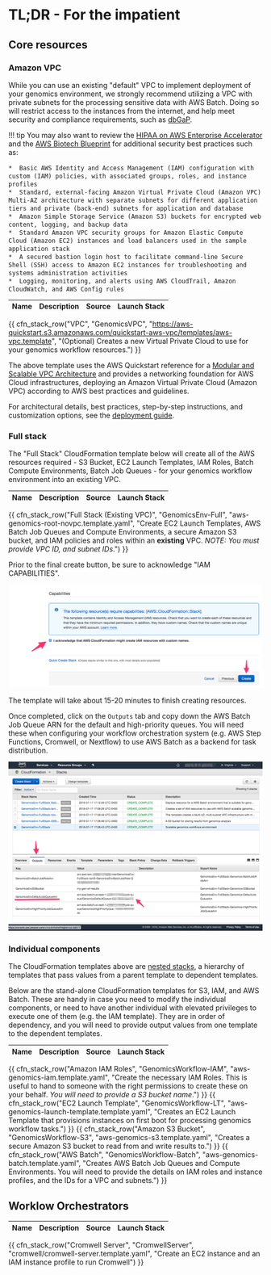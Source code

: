 # TL;DR - For the impatient

## Core resources

### Amazon VPC

While you can use an existing "default" VPC to implement deployment of your genomics environment, we strongly recommend utilizing a VPC with private subnets for the processing sensitive data with AWS Batch. Doing so will restrict access to the instances from the internet, and help meet security and compliance requirements, such as [dbGaP](http://j.mp/aws-dbgap).


!!! tip
    You may also want to review the [HIPAA on AWS Enterprise Accelerator](https://aws.amazon.com/quickstart/architecture/accelerator-hipaa/) and the [AWS Biotech Blueprint](https://aws.amazon.com/quickstart/biotech-blueprint/core/) for additional security best practices such as:

    *  Basic AWS Identity and Access Management (IAM) configuration with custom (IAM) policies, with associated groups, roles, and instance profiles
    *  Standard, external-facing Amazon Virtual Private Cloud (Amazon VPC) Multi-AZ architecture with separate subnets for different application tiers and private (back-end) subnets for application and database
    *  Amazon Simple Storage Service (Amazon S3) buckets for encrypted web content, logging, and backup data
    *  Standard Amazon VPC security groups for Amazon Elastic Compute Cloud (Amazon EC2) instances and load balancers used in the sample application stack
    *  A secured bastion login host to facilitate command-line Secure Shell (SSH) access to Amazon EC2 instances for troubleshooting and systems administration activities
    *  Logging, monitoring, and alerts using AWS CloudTrail, Amazon CloudWatch, and AWS Config rules

| Name | Description | Source | Launch Stack |
| -- | -- | :--: | :--: |
{{ cfn_stack_row("VPC", "GenomicsVPC", "https://aws-quickstart.s3.amazonaws.com/quickstart-aws-vpc/templates/aws-vpc.template", "(Optional) Creates a new Virtual Private Cloud to use for your genomics workflow resources.") }}

The above template uses the AWS Quickstart reference for a [Modular and Scalable VPC Architecture](https://aws.amazon.com/quickstart/architecture/vpc/) and provides a networking foundation for AWS Cloud infrastructures, deploying an Amazon Virtual Private Cloud (Amazon VPC) according to AWS best practices and guidelines.

For architectural details, best practices, step-by-step instructions, and customization options, see the [deployment guide](https://fwd.aws/9VdxN).

### Full stack

The "Full Stack" CloudFormation template below will create all of the AWS resources required - S3 Bucket, EC2 Launch Templates, IAM Roles, Batch Compute Environments, Batch Job Queues - for your genomics workflow environment into an existing VPC.

| Name | Description | Source | Launch Stack |
| -- | -- | :--: | :--: |
{{ cfn_stack_row("Full Stack (Existing VPC)", "GenomicsEnv-Full", "aws-genomics-root-novpc.template.yaml", "Create EC2 Launch Templates, AWS Batch Job Queues and Compute Environments, a secure Amazon S3 bucket, and IAM policies and roles within an **existing** VPC. _NOTE: You must provide VPC ID, and subnet IDs_.") }}

Prior to the final create button, be sure to acknowledge "IAM CAPABILITIES".

![CloudFormation web console wizard IAM capabilities](./images/root-vpc-4.png)

The template will take about 15-20 minutes to finish creating resources.

Once completed, click on the `Outputs` tab and copy down the AWS Batch Job Queue ARN for the default and high-priority queues. You will need these when configuring your workflow orchestration system (e.g. AWS Step Functions, Cromwell, or Nextflow) to use AWS Batch as a backend for task distribution.

![CloudFormation web console wizard output job queue ARN](./images/root-vpc-5.png)

### Individual components

The CloudFormation templates above are [nested stacks](https://docs.aws.amazon.com/AWSCloudFormation/latest/UserGuide/using-cfn-nested-stacks.html), a hierarchy of templates that pass values from a parent template to dependent templates.

Below are the stand-alone CloudFormation templates for S3, IAM, and AWS Batch. These are handy in case you need to modify the individual components, or need to have another individual with elevated privileges to execute one of them (e.g. the IAM template). They are in order of dependency, and you will need to provide output values from one template to the dependent templates.

| Name | Description | Source | Launch Stack |
| -- | -- | :--: | :--: |
{{ cfn_stack_row("Amazon IAM Roles", "GenomicsWorkflow-IAM", "aws-genomics-iam.template.yaml", "Create the necessary IAM Roles. This is useful to hand to someone with the right permissions to create these on your behalf. _You will need to provide a S3 bucket name_.") }}
{{ cfn_stack_row("EC2 Launch Template", "GenomicsWorkflow-LT", "aws-genomics-launch-template.template.yaml", "Creates an EC2 Launch Template that provisions instances on first boot for processing genomics workflow tasks.") }}
{{ cfn_stack_row("Amazon S3 Bucket", "GenomicsWorkflow-S3", "aws-genomics-s3.template.yaml", "Creates a secure Amazon S3 bucket to read from and write results to.") }}
{{ cfn_stack_row("AWS Batch", "GenomicsWorkflow-Batch", "aws-genomics-batch.template.yaml", "Creates AWS Batch Job Queues and Compute Environments. You will need to provide the details on IAM roles and instance profiles, and the IDs for a VPC and subnets.") }}

## Worklow Orchestrators

| Name | Description | Source | Launch Stack |
| -- | -- | :--: | :--: |
{{ cfn_stack_row("Cromwell Server", "CromwellServer", "cromwell/cromwell-server.template.yaml", "Create an EC2 instance and an IAM instance profile to run Cromwell") }}

